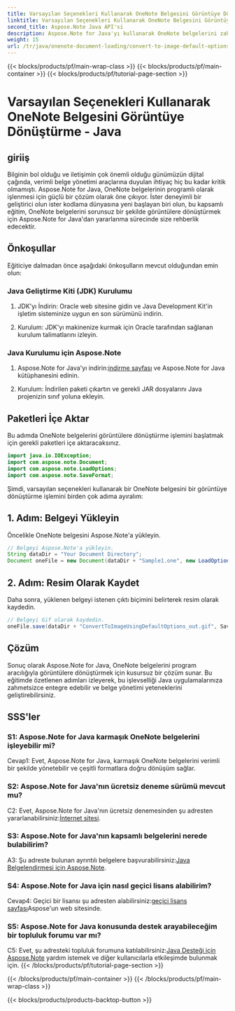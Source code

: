 ```yaml
---
title: Varsayılan Seçenekleri Kullanarak OneNote Belgesini Görüntüye Dönüştürme - Java
linktitle: Varsayılan Seçenekleri Kullanarak OneNote Belgesini Görüntüye Dönüştürme - Java
second_title: Aspose.Note Java API'si
description: Aspose.Note for Java'yı kullanarak OneNote belgelerini zahmetsizce görüntülere dönüştürün. Sorunsuz entegrasyon için bu adım adım öğreticiyi izleyin.
weight: 15
url: /tr/java/onenote-document-loading/convert-to-image-default-options/
---
```


{{< blocks/products/pf/main-wrap-class >}}
{{< blocks/products/pf/main-container >}}
{{< blocks/products/pf/tutorial-page-section >}}

# Varsayılan Seçenekleri Kullanarak OneNote Belgesini Görüntüye Dönüştürme - Java

## giriiş

Bilginin bol olduğu ve iletişimin çok önemli olduğu günümüzün dijital çağında, verimli belge yönetimi araçlarına duyulan ihtiyaç hiç bu kadar kritik olmamıştı. Aspose.Note for Java, OneNote belgelerinin programlı olarak işlenmesi için güçlü bir çözüm olarak öne çıkıyor. İster deneyimli bir geliştirici olun ister kodlama dünyasına yeni başlayan biri olun, bu kapsamlı eğitim, OneNote belgelerini sorunsuz bir şekilde görüntülere dönüştürmek için Aspose.Note for Java'dan yararlanma sürecinde size rehberlik edecektir.

## Önkoşullar

Eğiticiye dalmadan önce aşağıdaki önkoşulların mevcut olduğundan emin olun:

### Java Geliştirme Kiti (JDK) Kurulumu

1. JDK'yı İndirin: Oracle web sitesine gidin ve Java Development Kit'in işletim sisteminize uygun en son sürümünü indirin.
   
2. Kurulum: JDK'yı makinenize kurmak için Oracle tarafından sağlanan kurulum talimatlarını izleyin.

### Java Kurulumu için Aspose.Note

1.  Aspose.Note for Java'yı indirin:[indirme sayfası](https://releases.aspose.com/note/java/) ve Aspose.Note for Java kütüphanesini edinin.
   
2. Kurulum: İndirilen paketi çıkartın ve gerekli JAR dosyalarını Java projenizin sınıf yoluna ekleyin.

## Paketleri İçe Aktar

Bu adımda OneNote belgelerini görüntülere dönüştürme işlemini başlatmak için gerekli paketleri içe aktaracaksınız.

```java
import java.io.IOException;
import com.aspose.note.Document;
import com.aspose.note.LoadOptions;
import com.aspose.note.SaveFormat;
```

Şimdi, varsayılan seçenekleri kullanarak bir OneNote belgesini bir görüntüye dönüştürme işlemini birden çok adıma ayıralım:

## 1. Adım: Belgeyi Yükleyin

Öncelikle OneNote belgesini Aspose.Note'a yükleyin.

```java
// Belgeyi Aspose.Note'a yükleyin.
String dataDir = "Your Document Directory";
Document oneFile = new Document(dataDir + "Sample1.one", new LoadOptions());
```

## 2. Adım: Resim Olarak Kaydet

Daha sonra, yüklenen belgeyi istenen çıktı biçimini belirterek resim olarak kaydedin.

```java
// Belgeyi Gif olarak kaydedin.
oneFile.save(dataDir + "ConvertToImageUsingDefaultOptions_out.gif", SaveFormat.Gif);
```

## Çözüm

Sonuç olarak Aspose.Note for Java, OneNote belgelerini program aracılığıyla görüntülere dönüştürmek için kusursuz bir çözüm sunar. Bu eğitimde özetlenen adımları izleyerek, bu işlevselliği Java uygulamalarınıza zahmetsizce entegre edebilir ve belge yönetimi yeteneklerini geliştirebilirsiniz.

## SSS'ler

### S1: Aspose.Note for Java karmaşık OneNote belgelerini işleyebilir mi?

Cevap1: Evet, Aspose.Note for Java, karmaşık OneNote belgelerini verimli bir şekilde yönetebilir ve çeşitli formatlara doğru dönüşüm sağlar.

### S2: Aspose.Note for Java'nın ücretsiz deneme sürümü mevcut mu?

 C2: Evet, Aspose.Note for Java'nın ücretsiz denemesinden şu adresten yararlanabilirsiniz:[İnternet sitesi](https://releases.aspose.com/).

### S3: Aspose.Note for Java'nın kapsamlı belgelerini nerede bulabilirim?

 A3: Şu adreste bulunan ayrıntılı belgelere başvurabilirsiniz:[Java Belgelendirmesi için Aspose.Note](https://reference.aspose.com/note/java/).

### S4: Aspose.Note for Java için nasıl geçici lisans alabilirim?

 Cevap4: Geçici bir lisansı şu adresten alabilirsiniz:[geçici lisans sayfası](https://purchase.aspose.com/temporary-license/)Aspose'un web sitesinde.

### S5: Aspose.Note for Java konusunda destek arayabileceğim bir topluluk forumu var mı?

 C5: Evet, şu adresteki topluluk forumuna katılabilirsiniz:[Java Desteği için Aspose.Note](https://forum.aspose.com/c/note/28) yardım istemek ve diğer kullanıcılarla etkileşimde bulunmak için.
{{< /blocks/products/pf/tutorial-page-section >}}

{{< /blocks/products/pf/main-container >}}
{{< /blocks/products/pf/main-wrap-class >}}

{{< blocks/products/products-backtop-button >}}
